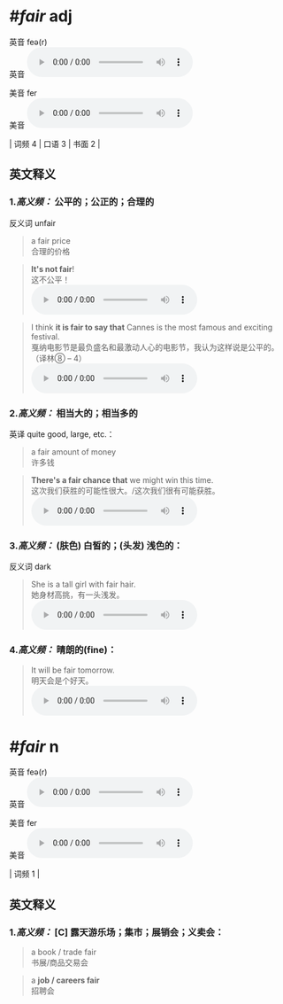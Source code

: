 # ***\#fair*** adj
英音 feə(r)  
英音
<audio src="./media/fair-B.aac" controls="controls"></audio>

美音 fer  
美音
<audio src="./media/fair.aac" controls="controls"></audio>



| 词频 4 | 口语 3 | 书面 2 |  

英文释义
---
### 1.*高义频：* **公平的；公正的；合理的**  
反义词 unfair 

 > a fair price  
 > 合理的价格    

 > **It's not fair**!  
 > 这不公平！    
<audio src="./media/It's not fair_AAC.aac" controls="controls"></audio>

 > I think **it is fair to say that** Cannes is the most famous and exciting festival.  
 > 戛纳电影节是最负盛名和最激动人心的电影节，我认为这样说是公平的。  （译林⑧ – 4）  
<audio src="./media/fair-1.aac" controls="controls"></audio>

### 2.*高义频：* **相当大的；相当多的**  
英译 quite good, large, etc.：

 > a fair amount of money  
 > 许多钱    

 > **There's a fair chance that** we might win this time.  
 > 这次我们获胜的可能性很大。/这次我们很有可能获胜。    
<audio src="./media/There’s a fair chance 317补录_AAC.aac" controls="controls"></audio>

### 3.*高义频：* **(肤色) 白皙的；(头发) 浅色的：**  
反义词 dark 

 > She is a tall girl with fair hair.  
 > 她身材高挑，有一头浅发。    
<audio src="./media/fair-2.aac" controls="controls"></audio>

### 4.*高义频：* **晴朗的(fine)：**  

 > It will be fair tomorrow.  
 > 明天会是个好天。    
<audio src="./media/fair-3.aac" controls="controls"></audio>


# ***\#fair*** n
英音 feə(r)  
英音
<audio src="./media/fair-B.aac" controls="controls"></audio>

美音 fer  
美音
<audio src="./media/fair.aac" controls="controls"></audio>



| 词频 1 |  

英文释义
---
### 1.*高义频：* **[C] 露天游乐场；集市；展销会；义卖会：**  

 > a book / trade fair  
 > 书展/商品交易会    

 > a **job / careers fair**   
 > 招聘会    



